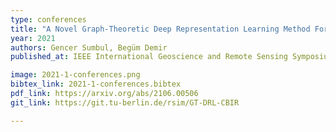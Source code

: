 ```yaml
---
type: conferences
title: "A Novel Graph-Theoretic Deep Representation Learning Method For Multi-Label Remote Sensing Image Retrieval"
year: 2021
authors: Gencer Sumbul, Begüm Demir
published_at: IEEE International Geoscience and Remote Sensing Symposium, Brussels, Belgium, 2021

image: 2021-1-conferences.png
bibtex_link: 2021-1-conferences.bibtex
pdf_link: https://arxiv.org/abs/2106.00506
git_link: https://git.tu-berlin.de/rsim/GT-DRL-CBIR

---
```

